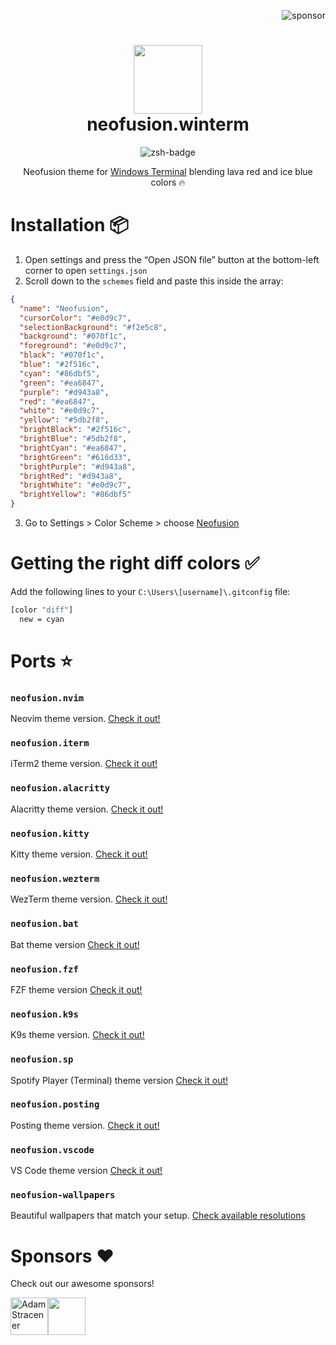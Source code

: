 <p align="right">
  <img src="https://img.shields.io/badge/sponsor-30363D?style=for-the-badge&logo=GitHub-Sponsors&logoColor=#EA4AAA" alt="sponsor" />
</p>

<div align="center">
    <h1>
        <img src="https://i.ibb.co/cyp4vvL/logo.jpg" width="110" />
        <br />neofusion.winterm
    </h1>
</div>

<p align="center">
    <img src="https://img.shields.io/badge/Windows-Terminal-black.svg?style=for-the-badge&logo=windows-terminal&logoColor=white" alt="zsh-badge" />
</p>

<p align="center">
    Neofusion theme for <a href="https://apps.microsoft.com/detail/9n0dx20hk701" target="_blank">Windows Terminal</a> blending lava red and ice blue colors 🔥
</p>

<p align="center">
    <!-- <img src="" alt="neofusion" /> -->
</p>

# Installation 📦

1. Open settings and press the “Open JSON file” button at the bottom-left corner to open `settings.json`
2. Scroll down to the `schemes` field and paste this inside the array:

```json
{
  "name": "Neofusion",
  "cursorColor": "#e0d9c7",
  "selectionBackground": "#f2e5c8",
  "background": "#070f1c",
  "foreground": "#e0d9c7",
  "black": "#070f1c",
  "blue": "#2f516c",
  "cyan": "#86dbf5",
  "green": "#ea6847",
  "purple": "#d943a8",
  "red": "#ea6847",
  "white": "#e0d9c7",
  "yellow": "#5db2f8",
  "brightBlack": "#2f516c",
  "brightBlue": "#5db2f8",
  "brightCyan": "#ea6847",
  "brightGreen": "#616d33",
  "brightPurple": "#d943a8",
  "brightRed": "#d943a8",
  "brightWhite": "#e0d9c7",
  "brightYellow": "#86dbf5"
}
```

3. Go to Settings > Color Scheme > choose [Neofusion](#!)

# Getting the right diff colors ✅

Add the following lines to your `C:\Users\[username]\.gitconfig` file:

```bash
[color "diff"]
  new = cyan
```

# Ports ⭐

### `neofusion.nvim`

Neovim theme version. [Check it out!](https://github.com/diegoulloao/neofusion.nvim)

### `neofusion.iterm`

iTerm2 theme version. [Check it out!](https://github.com/diegoulloao/neofusion.iterm)

### `neofusion.alacritty`

Alacritty theme version. [Check it out!](https://github.com/diegoulloao/neofusion.alacritty)

### `neofusion.kitty`

Kitty theme version. [Check it out!](https://github.com/diegoulloao/neofusion.kitty)

### `neofusion.wezterm`

WezTerm theme version. [Check it out!](https://github.com/diegoulloao/neofusion.wezterm)

### `neofusion.bat`

Bat theme version [Check it out!](https://github.com/diegoulloao/neofusion.bat/)

### `neofusion.fzf`

FZF theme version [Check it out!](https://github.com/diegoulloao/neofusion.fzf/)

### `neofusion.k9s`

K9s theme version. [Check it out!](https://github.com/diegoulloao/neofusion.k9s)

### `neofusion.sp`

Spotify Player (Terminal) theme version [Check it out!](https://github.com/diegoulloao/neofusion.sp/)

### `neofusion.posting`

Posting theme version. [Check it out!](https://github.com/diegoulloao/neofusion.posting)

### `neofusion.vscode`

VS Code theme version [Check it out!](https://github.com/diegoulloao/neofusion.vscode/)

### `neofusion-wallpapers`

Beautiful wallpapers that match your setup. [Check available resolutions](https://github.com/diegoulloao/neofusion-wallpapers?tab=readme-ov-file)

# Sponsors ❤️

Check out our awesome sponsors!

<!-- sponsors --><a href="https://github.com/NeckBeardPrince"><img src="https://github.com/NeckBeardPrince.png" width="60px" alt="Adam Stracener" /></a><a href="https://github.com/drgfunk"><img src="https://github.com/drgfunk.png" width="60px" alt="" /></a><!-- sponsors -->
